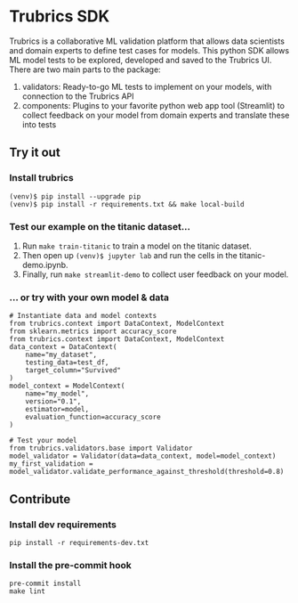 # Trubrics SDK

Trubrics is a collaborative ML validation platform that allows data scientists and domain experts to define test cases for models. This python SDK allows ML model tests to be explored, developed and saved to the Trubrics UI. There are two main parts to the package:
1. validators: Ready-to-go ML tests to implement on your models, with connection to the Trubrics API
2. components: Plugins to your favorite python web app tool (Streamlit) to collect feedback on your model from domain experts and translate these into tests

## Try it out
### Install trubrics
```
(venv)$ pip install --upgrade pip
(venv)$ pip install -r requirements.txt && make local-build
```
### Test our example on the titanic dataset...
1. Run `make train-titanic` to train a model on the titanic dataset.
2. Then open up `(venv)$ jupyter lab` and run the cells in the titanic-demo.ipynb.
3. Finally, run `make streamlit-demo` to collect user feedback on your model.

### ... or try with your own model & data
```
# Instantiate data and model contexts
from trubrics.context import DataContext, ModelContext
from sklearn.metrics import accuracy_score
from trubrics.context import DataContext, ModelContext
data_context = DataContext(
    name="my_dataset",
    testing_data=test_df,
    target_column="Survived"
)
model_context = ModelContext(
    name="my_model",
    version="0.1",
    estimator=model,
    evaluation_function=accuracy_score
)

# Test your model
from trubrics.validators.base import Validator
model_validator = Validator(data=data_context, model=model_context)
my_first_validation = model_validator.validate_performance_against_threshold(threshold=0.8)
```

## Contribute
### Install dev requirements
```
pip install -r requirements-dev.txt
```
### Install the pre-commit hook
```
pre-commit install
make lint
```
